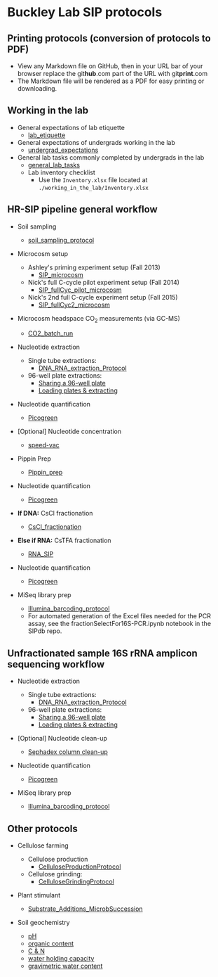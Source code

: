 Buckley Lab SIP protocols 
=========================

## Printing protocols (conversion of protocols to PDF)

* View any Markdown file on GitHub, then in your URL bar of your browser 
  replace the git**hub**.com part of the URL with git**print**.com
* The Markdown file will be rendered as a PDF for easy printing or downloading.


## Working in the lab

* General expectations of lab etiquette
  * [lab_etiquette](./working_in_the_lab/lab_etiquette.md)
* General expectations of undergrads working in the lab
  * [undergrad_expectations](./working_in_the_lab/undergrad_expectations.md)
* General lab tasks commonly completed by undergrads in the lab
  * [general_lab_tasks](./working_in_the_lab/general_lab_tasks.md)
  * Lab inventory checklist
    * Use the `Inventory.xlsx` file located at `./working_in_the_lab/Inventory.xlsx`

## HR-SIP pipeline general workflow

* Soil sampling
  * [soil_sampling_protocol](./sampling/soil_sampling_protocol.md)
	
* Microcosm setup
  * Ashley's priming experiment setup (Fall 2013)
    * [SIP_microcosm](./microcosm/SIP_microcosm.md)
  * Nick's full C-cycle pilot experiment setup (Fall 2014)
    * [SIP_fullCyc_pilot_microcosm](./microcosm/SIP_fullCyc_pilot_microcosm.md)
  * Nick's 2nd full C-cycle experiment setup (Fall 2015)
    * [SIP_fullCyc2_microcosm](./microcosm/SIP_fullCyc2_microcosm.md)
		
* Microcosm headspace CO<sub>2</sub> measurements (via GC-MS)
  * [CO2_batch_run](./GCMS_operation/CO2_batch_run.md)

* Nucleotide extraction
  * Single tube extractions:
	* [DNA_RNA_extraction_Protocol](./nucleotide_extraction/DNA_RNA_extraction_Protocol.md) 
  * 96-well plate extractions:
    * [Sharing a 96-well plate](./nucleotide_extraction/shared_DNA_extraction_plate_protocol.md)
    * [Loading plates & extracting](./nucleotide_extraction/MoBio_96-well_kit_protocol.md)

* Nucleotide quantification
  * [Picogreen](./nucleotide_conc/picogreen.md)

* [Optional] Nucleotide concentration
  * [speed-vac](./speed-vac/speed-vac.md)

* Pippin Prep
  * [Pippin_prep](./Pippin_prep/Pippin_prep.md)

* Nucleotide quantification
  * [Picogreen](./nucleotide_conc/picogreen.md)

* __If DNA:__ CsCl fractionation
  * [CsCl_fractionation](./CsCl_fractionation/CsCl_fractionation.md) 

* __Else if RNA:__ CsTFA fractionation
  * [RNA_SIP](./RNA_SIP/RNA_SIP.md)

* Nucleotide quantification
  * [Picogreen](./nucleotide_conc/picogreen.md)

* MiSeq library prep
  * [Illumina_barcoding_protocol](./library_prep/Illumina_barcoding_protocol.md)
  * For automated generation of the Excel files needed for the PCR assay, 
	see the fractionSelectFor16S-PCR.ipynb notebook in the SIPdb repo.


## Unfractionated sample 16S rRNA amplicon sequencing workflow

* Nucleotide extraction
  * Single tube extractions:
	* [DNA_RNA_extraction_Protocol](./nucleotide_extraction/DNA_RNA_extraction_Protocol.md) 
  * 96-well plate extractions:
    * [Sharing a 96-well plate](./nucleotide_extraction/shared_DNA_extraction_plate_protocol.md)
    * [Loading plates & extracting](./nucleotide_extraction/MoBio_96-well_kit_protocol.md)

* [Optional] Nucleotide clean-up
  * [Sephadex column clean-up](http://www.gelifesciences.com/webapp/wcs/stores/servlet/productById/en/GELifeSciences/27533001)

* Nucleotide quantification
  * [Picogreen](./nucleotide_conc/picogreen.md)

* MiSeq library prep
  * [Illumina_barcoding_protocol](./library_prep/Illumina_barcoding_protocol.md)



## Other protocols

* Cellulose farming
  * Cellulose production
    * [CelluloseProductionProtocol](./cellulose_farming/CelluloseProductionProtocol.md)
  * Cellulose grinding:
    * [CelluloseGrindingProtocol](./cellulose_farming/CelluloseGrindingProtocol.md)
	
* Plant stimulant
  * [Substrate_Additions_MicrobSuccession](./plant_stimulant/Substrate_Additions_MicrobSuccession.md)

* Soil geochemistry
  * [pH](./soil_geochemistry/pH.md)
  * [organic content](./soil_geochemistry/organic_content.md)
  * [C & N](./C_N_ratio.md)
  * [water holding capacity](./soil_geochemistry/water_holding_capacity.md)
  * [gravimetric water content](./soil_geochemistry/gravimetric_water_content.md)
